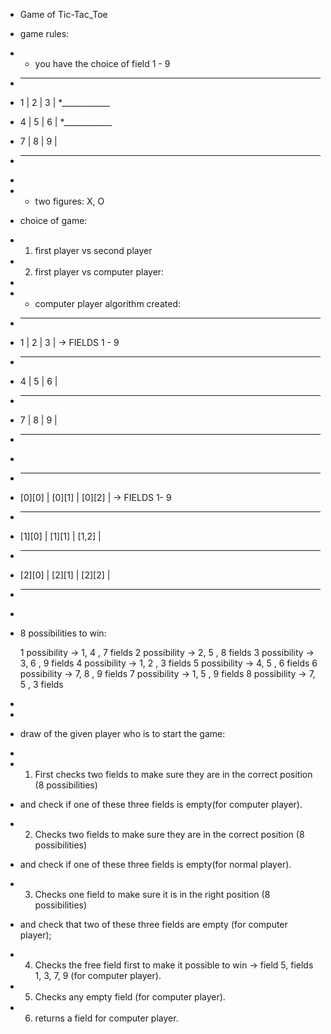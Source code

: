  * Game of Tic-Tac_Toe
 * game rules:
 * - you have the choice of field 1 - 9
 * ___________
 * 1 | 2 | 3 |
 *____________
 * 4 | 5 | 6 |
 *____________
 * 7 | 8 | 9 |
 * ___________
 *
 * - two figures: X, O
 * choice of game:
 * 1. first player vs second player
 * 2. first player vs computer player:
 *
 * - computer player algorithm created:
 * ____________
 *  1 | 2 | 3 |   -> FIELDS 1 - 9
 * ____________
 *  4 | 5 | 6 |
 * ____________
 *  7 | 8 | 9 |
 * ____________
 *
 * ___________________________
 *  [0][0] | [0][1] | [0][2] |   -> FIELDS 1- 9
 * ___________________________
 *  [1][0] | [1][1] | [1,2]  |
 * ___________________________
 *  [2][0] | [2][1] | [2][2] |
 * ___________________________
 *
 *  8 possibilities to win:
 
	1 possibility -> 1, 4 , 7 fields
        2 possibility -> 2, 5 , 8 fields
        3 possibility -> 3, 6 , 9 fields
        4 possibility -> 1, 2 , 3 fields
        5 possibility -> 4, 5 , 6 fields
        6 possibility -> 7, 8 , 9 fields
        7 possibility -> 1, 5 , 9 fields
        8 possibility -> 7, 5 , 3 fields

 *
 *
 *   draw of the given player who is to start the game:
 *
 *   1. First checks two fields to make sure they are in the correct position (8 possibilities)
 *   and check if one of these three fields is empty(for computer player).
 *   2. Checks two fields to make sure they are in the correct position (8 possibilities)
 *   and check if one of these three fields is empty(for normal player).
 *   3. Checks one field to make sure it is in the right position (8 possibilities)
 *   and check that two of these three fields are empty (for computer player);
 *   4. Checks the free field first to make it possible to win -> field 5, fields 1, 3, 7, 9 (for computer player).
 *   5. Checks any empty field (for computer player).
 *   6. returns a field for computer player.
